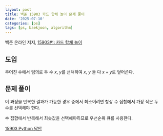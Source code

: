 ```yaml
---
layout: post
title: 백준 15903 카드 합체 놀이 문제 풀이
date: '2025-07-10'
categories: [ps]
tags: [ps, baekjoon, algorithm]
---
```


백준 온라인 저지, [15903번: 카드 합체 놀이](https://www.acmicpc.net/problem/15903)

## 도입

주어진 수에서 임의로 두 수 $x$, $y$를 선택하여 $x$, $y$ 둘 다 $x + y$로 덮어쓴다.  

## 문제 풀이

이 과정을 반복한 결과가 가능한 경우 중에서 최소이려면 항상 수 집합에서 가장 작은 두 수를 선택해야 한다.

수 집합에서 반복해서 최솟값을 선택해야하므로 우선순위 큐를 사용한다.

[15903 Python 답안](https://github.com/ShapeLayer/training/blob/main/tasks/online_judge/baekjoon/python/15903.py)
